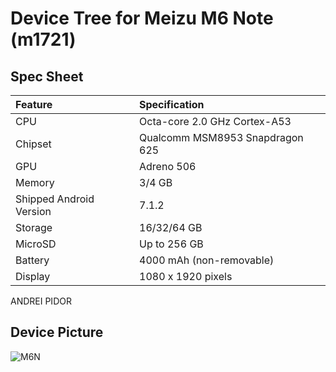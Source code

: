 # Device Tree for Meizu M6 Note (m1721)

## Spec Sheet

| Feature                 | Specification                     |
| :---------------------- | :-------------------------------- |
| CPU                     | Octa-core 2.0 GHz Cortex-A53      |
| Chipset                 | Qualcomm MSM8953 Snapdragon 625   |
| GPU                     | Adreno 506                        |
| Memory                  | 3/4 GB                            |
| Shipped Android Version | 7.1.2                             |
| Storage                 | 16/32/64 GB                       |
| MicroSD                 | Up to 256 GB                      |
| Battery                 | 4000 mAh (non-removable)          |
| Display                 | 1080 x 1920 pixels                |

ANDREI PIDOR

## Device Picture

![M6N](https://cs5-2.4pda.to/12114811.jpg "M6N")
